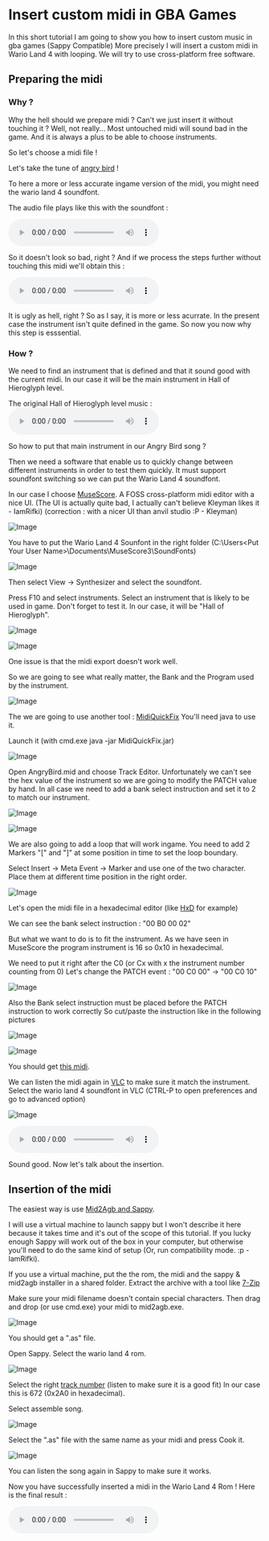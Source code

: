 # Insert custom midi in GBA Games

In this short tutorial I am going to show you how to insert custom music in gba games (Sappy Compatible)
More precisely I will insert a custom midi in Wario Land 4 with looping.
We will try to use cross-platform free software.

## Preparing the midi

### Why ?

Why the hell should we prepare midi ? Can't we just insert it without touching it ?
Well, not really...
Most untouched midi will sound bad in the game.
And it is always a plus to be able to choose instruments.

So let's choose a midi file !

Let's take the tune of [angry bird][angry-bird-midi] !

To here a more or less accurate ingame version of the midi, you might need the wario land 4 soundfont.

The audio file plays like this with the soundfont :

<audio controls>
  <source src="tutorials/sounds/AngryBirdsWithSoundFont.ogg" type="audio/ogg">
  Your browser does not support the audio tag.
</audio>

So it doesn't look so bad, right ?
And if we process the steps further without touching this midi we'll obtain this :

<audio controls>
  <source src="tutorials/sounds/AngryBirdsInGame.wav" type="audio/wav">
  Your browser does not support the audio tag.
</audio>

It is ugly as hell, right ? So as I say, it is more or less acurrate. In the present case the instrument isn't quite defined in the game.
So now you now why this step is esssential.

### How ?

We need to find an instrument that is defined and that it sound good with the current midi.
In our case it will be the main instrument in Hall of Hieroglyph level.

The original Hall of Hieroglyph level music :
 <audio controls>
  <source src="tutorials/sounds/HallofHieroglyph.wav" type="audio/wav">
  Your browser does not support the audio tag.
</audio>

So how to put that main instrument in our Angry Bird song ?

Then we need a software that enable us to quickly change between different instruments in order to test them quickly.
It must support soundfont switching so we can put the Wario Land 4 soundfont.

In our case I choose [MuseScore][musescore].
A FOSS cross-platform midi editor with a nice UI. (The UI is actually quite bad, I actually can't believe Kleyman likes it - IamRifki) (correction : with a nicer UI than anvil studio :P - Kleyman) 

![Image](tutorials/images/gba-hacking/MuseScore.png)

You have to put the Wario Land 4 Sounfont in the right folder (C:\Users\<Put Your User Name>\Documents\MuseScore3\SoundFonts)

![Image](tutorials/images/gba-hacking/MuseScoreSoundfont.png)

Then select View -> Synthesizer and select the soundfont.



Press F10 and select instruments.
Select an instrument that is likely to be used in game.
Don't forget to test it.
In our case, it will be "Hall of Hieroglyph".

![Image](tutorials/images/gba-hacking/MuseScore1.png)

![Image](tutorials/images/gba-hacking/MuseScore2.png)

One issue is that the midi export doesn't work well.

So we are going to see what really matter, the Bank and the Program used by the instrument.

![Image](tutorials/images/gba-hacking/MuseScore3.png)

The we are going to use another tool : [MidiQuickFix][midi-quick-fix]
You'll need java to use it.

Launch it (with cmd.exe java -jar MidiQuickFix.jar)

![Image](tutorials/images/gba-hacking/MidiQuickFix.png)

Open AngryBird.mid and choose Track Editor.
Unfortunately we can't see the hex value of the instrument so we are going to modify the PATCH value by hand.
In all case we need to add a bank select instruction and set it to 2 to match our instrument.

![Image](tutorials/images/gba-hacking/MidiQuickFix1.png)

![Image](tutorials/images/gba-hacking/MidiQuickFix2.png)

We are also going to add a loop that will work ingame.
You need to add 2 Markers "[" and "]" at some position in time to set the loop boundary.

Select Insert -> Meta Event -> Marker and use one of the two character.
Place them at different time position in the right order.

![Image](tutorials/images/gba-hacking/MidiQuickFix3.png)

Let's open the midi file in a hexadecimal editor (like [HxD][hxd] for example)

We can see the bank select instruction : "00 B0 00 02"

But what we want to do is to fit the instrument.
As we have seen in MuseScore the program instrument is 16 so 0x10 in hexadecimal.

We need to put it right after the C0 (or Cx with x the instrument number counting from 0)
Let's change the PATCH event :
"00 C0 00" -> "00 C0 10"

![Image](tutorials/images/gba-hacking/HxD.png)

Also the Bank select instruction must be placed before the PATCH instruction to work correctly
So cut/paste the instruction like in the following pictures

![Image](tutorials/images/gba-hacking/HxD1.png)

![Image](tutorials/images/gba-hacking/HxD2.png)

You should get [this midi][modified-midi].

We can listen the midi again in [VLC][vlc] to make sure it match the instrument.
Select the wario land 4 soundfont in VLC (CTRL-P to open preferences and go to advanced option)

![Image](tutorials/images/gba-hacking/VLC.png)

<audio controls>
  <source src="tutorials/sounds/AngryBirdsModifiedWithSoundFont.ogg" type="audio/ogg">
  Your browser does not support the audio tag.
</audio>

Sound good.
Now let's talk about the insertion.

## Insertion of the midi

The easiest way is use [Mid2Agb and Sappy][sappy-and-mid2agb].


I will use a virtual machine to launch sappy but I won't describe it here because it takes time and it's out of the scope of this tutorial.
If you lucky enough Sappy will work out of the box in your computer, but otherwise you'll need to do the same kind of setup (Or, run compatibility mode. :p -IamRifki). 

If you use a virtual machine, put the the rom, the midi and the sappy & mid2agb installer in a shared folder.
Extract the archive with a tool like [7-Zip][7-zip]

Make sure your midi filename doesn't contain special characters.
Then drag and drop (or use cmd.exe) your midi to mid2agb.exe.

![Image](tutorials/images/gba-hacking/VirtualMachine.png)

You should get a ".as" file.

Open Sappy.
Select the wario land 4 rom.

![Image](tutorials/images/gba-hacking/VirtualMachine1.png)

Select the right [track number][tracks-info] (listen to make sure it is a good fit)
In our case this is 672 (0x2A0 in hexadecimal).

Select assemble song.

![Image](tutorials/images/gba-hacking/VirtualMachine2.png)

Select the ".as" file with the same name as your midi and press Cook it.

![Image](tutorials/images/gba-hacking/VirtualMachine3.png)

You can listen the song again in Sappy to make sure it works.

Now you have successfully inserted a midi in the Wario Land 4 Rom !
Here is the final result :

<audio controls>
  <source src="tutorials/sounds/AngryBirdsModifiedInGame.wav" type="audio/wav">
  Your browser does not support the audio tag.
</audio>


[angry-bird-midi]: https://freemidi.org/download3-14505-angry-birds-video-games
[musescore]: https://musescore.org/en
[midi-quick-fix]: https://sourceforge.net/projects/midiquickfix/
[hxd]: https://mh-nexus.de/en/hxd/
[vlc]: https://www.videolan.org/
[modified-midi]: tutorials/sounds/AngryBirdsModified.mid
[sappy-and-mid2agb]: https://www.pokemonhacking.com/gba-hack-tools/sappy-mid2agb/
[7-zip]: https://www.7-zip.org/
[tracks-info]: https://github.com/wario-land/Toge-Docs/blob/master/Steaks/music_and_sound_effects.md
